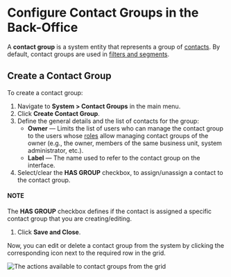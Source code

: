 <a id="contact-groups"></a>

# Configure Contact Groups in the Back-Office

A **contact group** is a system entity that represents a group of [contacts](../../../glossary.md#term-Contact). By default, contact groups are used in [filters and segments](../../reports-segments/filters.md#user-guide-filters-management).

## Create a Contact Group

To create a contact group:

1. Navigate to **System > Contact Groups** in the main menu.
2. Click **Create Contact Group**.
3. Define the general details and the list of contacts for the group:
   * **Owner** — Limits the list of users who can manage the contact group to the users whose [roles](../user-management/roles/index.md#user-guide-user-management-permissions) allow managing contact groups of the owner (e.g., the owner, members of the same business unit, system administrator, etc.).
   * **Label** — The name used to refer to the contact group on the interface.
4. Select/clear the **HAS GROUP**  checkbox, to assign/unassign a contact to the contact group.

#### NOTE
The **HAS GROUP** checkbox defines if the contact is assigned a specific contact group that you are creating/editing.

1. Click **Save and Close**.

Now, you can <i class="fa fa-edit fa-lg" aria-hidden="true"></i> edit or <i class="fas fa-trash-alt" aria-hidden="true"></i> delete a contact group from the system by clicking the corresponding icon next to the required row in the grid.

![The actions available to contact groups from the grid](user/img/system/contact_groups/cont_groups_grid.png)
<!-- fa-bars = fa-navicon -->
<!-- Ic Tiles is used as Set As Default in saved views, and as tiles in display layout options -->
<!-- IcPencil refers to Rename in Commerce and Inline Editing in CRM -->
<!-- Check mark in the square. -->
<!-- SortDesc is also used as drop-down arrow -->
